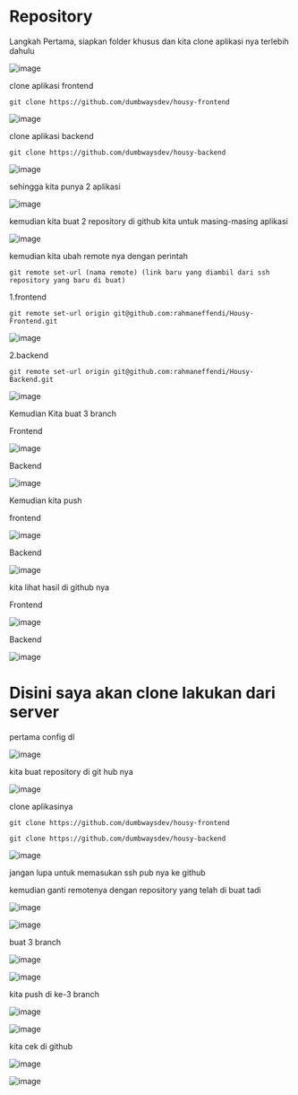 # Repository

Langkah Pertama, siapkan folder khusus dan kita clone aplikasi nya terlebih dahulu

![image](https://user-images.githubusercontent.com/99697182/175948467-0cbb5197-2067-4aa9-8c17-71764629d415.png)

clone aplikasi frontend

```
git clone https://github.com/dumbwaysdev/housy-frontend
```

![image](https://user-images.githubusercontent.com/99697182/175948674-f0e03d76-c8ab-4954-be1f-f7cd326caea5.png)

clone aplikasi backend

```
git clone https://github.com/dumbwaysdev/housy-backend
```

![image](https://user-images.githubusercontent.com/99697182/175949543-d29c5bae-a3df-449f-81f2-dfe22083304a.png)

sehingga kita punya 2 aplikasi 

![image](https://user-images.githubusercontent.com/99697182/175949869-25d55e89-f122-448c-b3cd-4b2d0edb1d91.png)

kemudian kita buat 2 repository di github kita untuk masing-masing aplikasi

![image](https://user-images.githubusercontent.com/99697182/175950676-ac9eebf2-6639-4636-a98a-fcfc75d82ff3.png)

kemudian kita ubah remote nya dengan perintah 

```
git remote set-url (nama remote) (link baru yang diambil dari ssh repository yang baru di buat)
```

1.frontend

```
git remote set-url origin git@github.com:rahmaneffendi/Housy-Frontend.git
```

![image](https://user-images.githubusercontent.com/99697182/175951310-a5f75f19-5f14-485b-a2b9-e8df425b6f1e.png)

2.backend

```
git remote set-url origin git@github.com:rahmaneffendi/Housy-Backend.git
```

![image](https://user-images.githubusercontent.com/99697182/175952107-1448c462-6851-4a74-b1af-5238ebf1773b.png)

Kemudian Kita buat 3 branch 

Frontend

![image](https://user-images.githubusercontent.com/99697182/175953151-e918aa9d-7359-4fc5-8504-6f4e3e802b79.png)

Backend

![image](https://user-images.githubusercontent.com/99697182/175955024-916c7c9c-f370-4634-a423-2f817fbab54a.png)

Kemudian kita push 

frontend

![image](https://user-images.githubusercontent.com/99697182/175953546-e4b65075-aaed-4bb6-9a26-1c210ba07fbf.png)

Backend

![image](https://user-images.githubusercontent.com/99697182/175956462-dbaf0649-3d1e-4547-b32c-140ec40de410.png)

kita lihat hasil di github nya

Frontend

![image](https://user-images.githubusercontent.com/99697182/175956849-40053d39-b9c6-4a41-afba-6fcd63b14d7a.png)

Backend

![image](https://user-images.githubusercontent.com/99697182/175955767-fba6ee6b-279a-4242-b7ad-8a24ebe3d346.png)


# Disini saya akan clone lakukan dari server

pertama config dl 

![image](https://user-images.githubusercontent.com/99697182/176215112-325b9d45-70e8-4ff7-af6f-e855444d4162.png)

kita buat repository di git hub nya 

![image](https://user-images.githubusercontent.com/99697182/176215656-2b8fd589-395a-41ff-be88-557ef8ed3074.png)

clone aplikasinya

```
git clone https://github.com/dumbwaysdev/housy-frontend
```

```
git clone https://github.com/dumbwaysdev/housy-backend
```

![image](https://user-images.githubusercontent.com/99697182/176215975-0b8460ee-ccb9-4ad8-904f-be7575ba1b9e.png)

jangan lupa untuk memasukan ssh pub nya ke github

kemudian ganti remotenya dengan repository yang telah di buat tadi

![image](https://user-images.githubusercontent.com/99697182/176216701-f1b0d1e6-9d0a-4ceb-b577-31506357a2d8.png)

![image](https://user-images.githubusercontent.com/99697182/176217171-3e2e63d1-8abf-42cf-a3e6-3e5fdd17afb6.png)

buat 3 branch 

![image](https://user-images.githubusercontent.com/99697182/176217665-ac6f816e-c166-4f05-af17-d45fc4169767.png)

![image](https://user-images.githubusercontent.com/99697182/176217862-6f9b6efa-d6b7-40c7-a1c1-4925681b2d1c.png)

kita push di ke-3 branch

![image](https://user-images.githubusercontent.com/99697182/176218619-7d56c867-2e8f-4342-b9f9-34d691787a94.png)

![image](https://user-images.githubusercontent.com/99697182/176218909-96231904-43fc-4476-a32c-873279cb3681.png)

kita cek di github

![image](https://user-images.githubusercontent.com/99697182/176219154-934ec438-2a8f-4041-ab5e-6bcae5006b1c.png)

![image](https://user-images.githubusercontent.com/99697182/176219070-d8656872-0a77-4861-b8a2-fae911f146b5.png)




